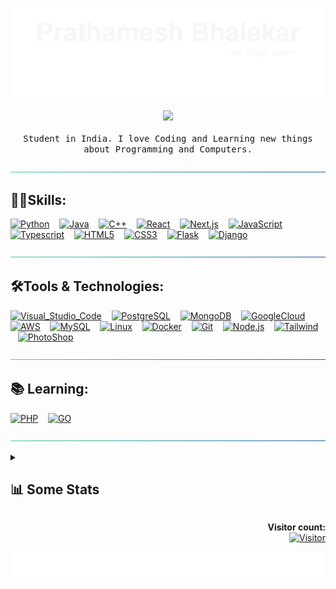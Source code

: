 [![header](./svg/header.svg)](https://prathamesh-b.github.io/)

<p align="center">
  <a href="https://bit.ly/p-arg"><img src="https://user-images.githubusercontent.com/5679180/79618120-0daffb80-80be-11ea-819e-d2b0fa904d07.gif" width="50px"></a>
  <br><br>
  <samp>
  Student in India. I love Coding and Learning new things about Programming and Computers.
  </samp>
</p>

[![hr](./svg/hr.svg)](#skills)

## 👨‍💻Skills:

[![Python](https://img.shields.io/badge/Python-3776AB?style=for-the-badge&logo=python&logoColor=white)](#)
   [![Java](https://img.shields.io/badge/Java-ED8B00?style=for-the-badge&logo=openjdk&logoColor=white)](#)
   [![C++](https://img.shields.io/badge/C%2B%2B-00599C?style=for-the-badge&logo=c%2B%2B&logoColor=white)](#)
   [![React](https://img.shields.io/badge/React-20232A?style=for-the-badge&logo=react&logoColor=61DAFB)](#)
   [![Next.js](https://img.shields.io/badge/next.js-000000?style=for-the-badge&logo=nextdotjs&logoColor=white)](#)
   [![JavaScript](https://img.shields.io/badge/JavaScript-323330?style=for-the-badge&logo=javascript&logoColor=F7DF1E)](#)
   [![Typescript](https://img.shields.io/badge/TypeScript-007ACC?style=for-the-badge&logo=typescript&logoColor=white)](#)
   [![HTML5](https://img.shields.io/badge/HTML5-E34F26?style=for-the-badge&logo=html5&logoColor=white)](#)
   [![CSS3](https://img.shields.io/badge/CSS3-1572B6?style=for-the-badge&logo=css3&logoColor=white)](#)
   [![Flask](https://img.shields.io/badge/Flask-000000?style=for-the-badge&logo=flask&logoColor=white)](#)
   [![Django](https://img.shields.io/badge/Django-092E20?style=for-the-badge&logo=django&logoColor=green)](#)

[![hr](./svg/hr.svg)](#tools--technologies)

## 🛠Tools & Technologies:

[![Visual_Studio_Code](https://img.shields.io/badge/Visual_Studio_Code-0078D4?style=for-the-badge&logo=visual%20studio%20code&logoColor=white)](#)
   [![PostgreSQL](https://img.shields.io/badge/PostgreSQL-316192?style=for-the-badge&logo=postgresql&logoColor=white)](#)
   [![MongoDB](https://img.shields.io/badge/MongoDB-4EA94B?style=for-the-badge&logo=mongodb&logoColor=white)](#)
   [![GoogleCloud](https://img.shields.io/badge/Google_Cloud-4285F4?style=for-the-badge&logo=google-cloud&logoColor=white
)](#)
   [![AWS](https://img.shields.io/badge/Amazon_AWS-FF9900?style=for-the-badge&logo=amazonaws&logoColor=white)](#)
   [![MySQL](https://img.shields.io/badge/MySQL-4479A1?style=for-the-badge&logo=mysql&logoColor=white)](#)
   [![Linux](https://img.shields.io/badge/Linux-FCC624?style=for-the-badge&logo=linux&logoColor=black)](#)
   [![Docker](https://img.shields.io/badge/Docker-2CA5E0?style=for-the-badge&logo=docker&logoColor=white)](#)
   [![Git](https://img.shields.io/badge/Git%20-F05032.svg?&style=for-the-badge&logo=git&logoColor=white)](#)
   [![Node.js](https://img.shields.io/badge/Node.js-339933?style=for-the-badge&logo=nodedotjs&logoColor=white)](#)
   [![Tailwind](https://img.shields.io/badge/Tailwind_CSS-38B2AC?style=for-the-badge&logo=tailwind-css&logoColor=white)](#)
   [![PhotoShop](https://img.shields.io/badge/Adobe%20Photoshop-31A8FF?style=for-the-badge&logo=Adobe%20Photoshop&logoColor=black)](#)

[![hr](./svg/hr.svg)](#-learning)

## 📚 Learning:
[![PHP](https://img.shields.io/badge/PHP-777BB4?style=for-the-badge&logo=php&logoColor=white)](#)
   [![GO](https://img.shields.io/badge/Go-00ADD8?style=for-the-badge&logo=go&logoColor=white)](#)


[![hr](./svg/hr.svg)](#-some-statistics)

<details><summary><h2>📊 Some Stats</h2></summary>

[![Prathamesh's GitHub stats](https://github-readme-stats.vercel.app/api?username=Prathamesh-B&count_private=true&show_icons=true&theme=vue-dark)](#)
<br>

<!--START_SECTION:Chess-->
<!--END_SECTION:Chess-->

<!--START_SECTION:waka-->
**🐱 My GitHub Data** 

> 📦 143.6 kB Used in GitHub's Storage 
 > 
> 🏆 25 Contributions in the Year 2024
 > 
> 🚫 Not Opted to Hire
 > 
> 📜 10 Public Repositories 
 > 
> 🔑 9 Private Repositories 
 > 
**I'm an Early 🐤** 

```text
🌞 Morning                47 commits          ████░░░░░░░░░░░░░░░░░░░░░   14.37 % 
🌆 Daytime                155 commits         ████████████░░░░░░░░░░░░░   47.40 % 
🌃 Evening                110 commits         ████████░░░░░░░░░░░░░░░░░   33.64 % 
🌙 Night                  15 commits          █░░░░░░░░░░░░░░░░░░░░░░░░   04.59 % 
```
📅 **I'm Most Productive on Friday** 

```text
Monday                   40 commits          ███░░░░░░░░░░░░░░░░░░░░░░   12.23 % 
Tuesday                  31 commits          ██░░░░░░░░░░░░░░░░░░░░░░░   09.48 % 
Wednesday                46 commits          ████░░░░░░░░░░░░░░░░░░░░░   14.07 % 
Thursday                 47 commits          ████░░░░░░░░░░░░░░░░░░░░░   14.37 % 
Friday                   80 commits          ██████░░░░░░░░░░░░░░░░░░░   24.46 % 
Saturday                 45 commits          ███░░░░░░░░░░░░░░░░░░░░░░   13.76 % 
Sunday                   38 commits          ███░░░░░░░░░░░░░░░░░░░░░░   11.62 % 
```


📊 **This Week I Spent My Time On** 

```text
💬 Programming Languages: 
JavaScript               4 hrs 37 mins       ██████████████████░░░░░░░   72.46 % 
JSON                     27 mins             ██░░░░░░░░░░░░░░░░░░░░░░░   07.17 % 
CSS                      25 mins             ██░░░░░░░░░░░░░░░░░░░░░░░   06.59 % 
Other                    23 mins             ██░░░░░░░░░░░░░░░░░░░░░░░   06.11 % 
Bash                     19 mins             █░░░░░░░░░░░░░░░░░░░░░░░░   05.10 % 
```

**I Mostly Code in JavaScript** 

```text
JavaScript               5 repos             ███████░░░░░░░░░░░░░░░░░░   27.78 % 
CSS                      2 repos             ███░░░░░░░░░░░░░░░░░░░░░░   11.11 % 
TypeScript               2 repos             ███░░░░░░░░░░░░░░░░░░░░░░   11.11 % 
C                        2 repos             ███░░░░░░░░░░░░░░░░░░░░░░   11.11 % 
C++                      1 repo              █░░░░░░░░░░░░░░░░░░░░░░░░   05.56 % 
```



**Timeline**

![Lines of Code chart](https://raw.githubusercontent.com/Prathamesh-B/Prathamesh-B/master/assets/bar_graph.png)


 Last Updated on 19/01/2024 18:37:29 UTC
<!--END_SECTION:waka-->
</details>
<p align="right"> 
  <strong>Visitor count:</strong><br>
  <a href="#">
    <img src="https://profile-counter.glitch.me/Prathamesh-B/count.svg" alt="Visitor" width="170px">
  </a>
</p>

[![footer](./svg/footer.svg)](#)
